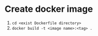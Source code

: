 # Create docker image  
1. `cd <exist Dockerfile directory>`  
1. `docker build -t <image name>:<tag> .`  
